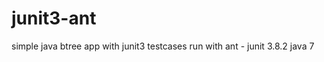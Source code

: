 junit3-ant
==========

simple java btree app with junit3 testcases run with ant - junit 3.8.2 java 7
